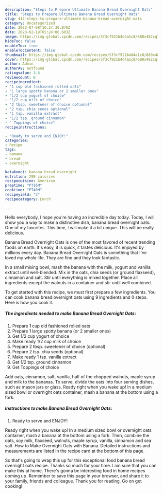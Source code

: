 ```yaml
---
description: "Steps to Prepare Ultimate Banana Bread Overnight Oats"
title: "Steps to Prepare Ultimate Banana Bread Overnight Oats"
slug: 414-steps-to-prepare-ultimate-banana-bread-overnight-oats
category: Uncategorized
date: 2022-07-08T10:27:30.876Z
date: 2023-02-19T05:24:06.603Z
image: https://img-global.cpcdn.com/recipes/5f3cf921b4d4a1c8/680x482cq70/banana-bread-overnight-oats-recipe-main-photo.jpg
hideToc: false
enableToc: true
enableTocContent: false
thumbnail: https://img-global.cpcdn.com/recipes/5f3cf921b4d4a1c8/680x482cq70/banana-bread-overnight-oats-recipe-main-photo.jpg
cover: https://img-global.cpcdn.com/recipes/5f3cf921b4d4a1c8/680x482cq70/banana-bread-overnight-oats-recipe-main-photo.jpg
author: Admin
authorAv: notfound
ratingvalue: 3.6
reviewcount: 8
recipeingredient:
- "1 cup old fashioned rolled oats"
- "1 large spotty banana or 2 smaller ones"
- "1/2 cup yogurt of choice"
- "1/2 cup milk of choice"
- "2 tbsp. sweetener of choice optional"
- "2 tsp. chia seeds optional"
- "1 tsp. vanilla extract"
- "1/2 tsp. ground cinnamon"
- " Toppings of choice"
recipeinstructions:

- "Ready to serve and ENJOY!"
categories:
- Recipe
tags:
- banana
- bread
- overnight

katakunci: banana bread overnight 
nutrition: 298 calories
recipecuisine: American
preptime: "PT16M"
cooktime: "PT40M"
recipeyield: "3"
recipecategory: Lunch

---
```



Hello everybody, I hope you're having an incredible day today. Today, I will show you a way to make a distinctive dish, banana bread overnight oats. One of my favorites. This time, I will make it a bit unique. This will be really delicious.

Banana Bread Overnight Oats is one of the most favored of recent trending foods on earth. It's easy, it is quick, it tastes delicious. It's enjoyed by millions every day. Banana Bread Overnight Oats is something that I've loved my whole life. They are fine and they look fantastic.

In a small mixing bowl, mash the banana with the milk, yogurt and vanilla extract until well-blended. Mix in the oats, chia seeds (or ground flaxseed), cinnamon and salt. Stir until everything is mixed together. Place all ingredients except the walnuts in a container and stir until well combined.


To get started with this recipe, we must first prepare a few ingredients. You can cook banana bread overnight oats using 9 ingredients and 0 steps. Here is how you cook it.

<!--inarticleads1-->

##### The ingredients needed to make Banana Bread Overnight Oats:

1. Prepare 1 cup old fashioned rolled oats
1. Prepare 1 large spotty banana (or 2 smaller ones)
1. Get 1/2 cup yogurt of choice
1. Make ready 1/2 cup milk of choice
1. Prepare 2 tbsp. sweetener of choice (optional)
1. Prepare 2 tsp. chia seeds (optional)
1. Make ready 1 tsp. vanilla extract
1. Get 1/2 tsp. ground cinnamon
1. Get  Toppings of choice


Add oats, cinnamon, salt, vanilla, half of the chopped walnuts, maple syrup and milk to the bananas. To serve, divide the oats into four serving dishes, such as mason jars or glass. Ready right when you wake up! In a medium sized bowl or overnight oats container, mash a banana at the bottom using a fork. 

<!--inarticleads2-->

##### Instructions to make Banana Bread Overnight Oats:


1. Ready to serve and ENJOY!

Ready right when you wake up! In a medium sized bowl or overnight oats container, mash a banana at the bottom using a fork. Then, combine the oats, soy milk, flaxseed, walnuts, maple syrup, vanilla, cinnamon and sea salt. How to Make Overnight Oats with Banana. Detailed instructions and measurements are listed in the recipe card at the bottom of this page. 

So that's going to wrap this up for this exceptional food banana bread overnight oats recipe. Thanks so much for your time. I am sure that you can make this at home. There's gonna be interesting food in home recipes coming up. Remember to save this page in your browser, and share it to your family, friends and colleague. Thank you for reading. Go on get cooking!
